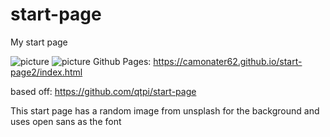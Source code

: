 # start-page
My start page

![picture](http://i.imgur.com/1BaorID.png)
![picture](http://i.imgur.com/g5H7931.png)
Github Pages:
https://camonater62.github.io/start-page2/index.html

based off:
https://github.com/qtpi/start-page

This start page has a random image from unsplash for the background 
and uses open sans as the font
